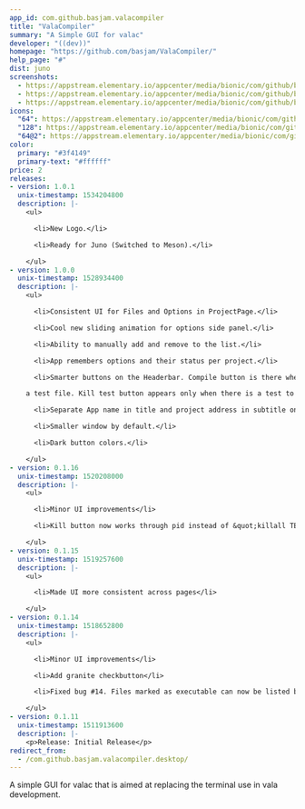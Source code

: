 ```yaml
---
app_id: com.github.basjam.valacompiler
title: "ValaCompiler"
summary: "A Simple GUI for valac"
developer: "((dev))"
homepage: "https://github.com/basjam/ValaCompiler/"
help_page: "#"
dist: juno
screenshots:
  - https://appstream.elementary.io/appcenter/media/bionic/com/github/basjam.valacompiler/D89B58D0EFE3F3F2F99C0A64B8ADA29E/screenshots/image-1_orig.png
  - https://appstream.elementary.io/appcenter/media/bionic/com/github/basjam.valacompiler/D89B58D0EFE3F3F2F99C0A64B8ADA29E/screenshots/image-2_orig.png
  - https://appstream.elementary.io/appcenter/media/bionic/com/github/basjam.valacompiler/D89B58D0EFE3F3F2F99C0A64B8ADA29E/screenshots/image-3_orig.png
icons:
  "64": https://appstream.elementary.io/appcenter/media/bionic/com/github/basjam.valacompiler/D89B58D0EFE3F3F2F99C0A64B8ADA29E/icons/64x64/com.github.basjam.valacompiler_com.github.basjam.valacompiler.png
  "128": https://appstream.elementary.io/appcenter/media/bionic/com/github/basjam.valacompiler/D89B58D0EFE3F3F2F99C0A64B8ADA29E/icons/128x128/com.github.basjam.valacompiler_com.github.basjam.valacompiler.png
  "64@2": https://appstream.elementary.io/appcenter/media/bionic/com/github/basjam.valacompiler/D89B58D0EFE3F3F2F99C0A64B8ADA29E/icons/64x64@2/com.github.basjam.valacompiler_com.github.basjam.valacompiler.png
color:
  primary: "#3f4149"
  primary-text: "#ffffff"
price: 2
releases:
- version: 1.0.1
  unix-timestamp: 1534204800
  description: |-
    <ul>

      <li>New Logo.</li>

      <li>Ready for Juno (Switched to Meson).</li>

    </ul>
- version: 1.0.0
  unix-timestamp: 1528934400
  description: |-
    <ul>

      <li>Consistent UI for Files and Options in ProjectPage.</li>

      <li>Cool new sliding animation for options side panel.</li>

      <li>Ability to manually add and remove to the list.</li>

      <li>App remembers options and their status per project.</li>

      <li>Smarter buttons on the Headerbar. Compile button is there when you want it. Test button checks weather there is

    a test file. Kill test button appears only when there is a test to be killed.</li>

      <li>Separate App name in title and project address in subtitle on the Headerbar.</li>

      <li>Smaller window by default.</li>

      <li>Dark button colors.</li>

    </ul>
- version: 0.1.16
  unix-timestamp: 1520208000
  description: |-
    <ul>

      <li>Minor UI improvements</li>

      <li>Kill button now works through pid instead of &quot;killall TEST&quot;</li>

    </ul>
- version: 0.1.15
  unix-timestamp: 1519257600
  description: |-
    <ul>

      <li>Made UI more consistent across pages</li>

    </ul>
- version: 0.1.14
  unix-timestamp: 1518652800
  description: |-
    <ul>

      <li>Minor UI improvements</li>

      <li>Add granite checkbutton</li>

      <li>Fixed bug #14. Files marked as executable can now be listed by the app</li>

    </ul>
- version: 0.1.11
  unix-timestamp: 1511913600
  description: |-
    <p>Release: Initial Release</p>
redirect_from:
  - /com.github.basjam.valacompiler.desktop/
---
```


<p>A simple GUI for valac that is aimed at replacing the terminal use in vala development.</p>